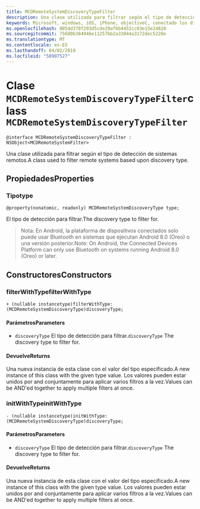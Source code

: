 ```yaml
---
title: MCDRemoteSystemDiscoveryTypeFilter
description: Una clase utilizada para filtrar según el tipo de detección de sistemas remotos.
keywords: Microsoft, windows, iOS, iPhone, objectiveC, conectado los dispositivos, proyecto Roma
ms.openlocfilehash: 8054d378f203d5cde29af6b4452cc03e15e24828
ms.sourcegitcommit: 75680b384946e11257bb2a33044a3172dec5220e
ms.translationtype: MT
ms.contentlocale: es-ES
ms.lasthandoff: 04/02/2019
ms.locfileid: "58907527"
---
```

# <a name="class-mcdremotesystemdiscoverytypefilter"></a><span data-ttu-id="61571-104">Clase `MCDRemoteSystemDiscoveryTypeFilter`</span><span class="sxs-lookup"><span data-stu-id="61571-104">class `MCDRemoteSystemDiscoveryTypeFilter`</span></span> 

```
@interface MCDRemoteSystemDiscoveryTypeFilter : NSObject<MCDRemoteSystemFilter>
```  

<span data-ttu-id="61571-105">Una clase utilizada para filtrar según el tipo de detección de sistemas remotos.</span><span class="sxs-lookup"><span data-stu-id="61571-105">A class used to filter remote systems based upon discovery type.</span></span>

## <a name="properties"></a><span data-ttu-id="61571-106">Propiedades</span><span class="sxs-lookup"><span data-stu-id="61571-106">Properties</span></span>

### <a name="type"></a><span data-ttu-id="61571-107">Tipo</span><span class="sxs-lookup"><span data-stu-id="61571-107">type</span></span>
`@property(nonatomic, readonly) MCDRemoteSystemDiscoveryType type;`

<span data-ttu-id="61571-108">El tipo de detección para filtrar.</span><span class="sxs-lookup"><span data-stu-id="61571-108">The discovery type to filter for.</span></span>

> <span data-ttu-id="61571-109">Nota: En Android, la plataforma de dispositivos conectados solo puede usar Bluetooth en sistemas que ejecutan Android 8.0 (Oreo) o una versión posterior.</span><span class="sxs-lookup"><span data-stu-id="61571-109">Note: On Android, the Connected Devices Platform can only use Bluetooth on systems running Android 8.0 (Oreo) or later.</span></span>

## <a name="constructors"></a><span data-ttu-id="61571-110">Constructores</span><span class="sxs-lookup"><span data-stu-id="61571-110">Constructors</span></span>

### <a name="filterwithtype"></a><span data-ttu-id="61571-111">filterWithType</span><span class="sxs-lookup"><span data-stu-id="61571-111">filterWithType</span></span>
`+ (nullable instancetype)filterWithType:(MCDRemoteSystemDiscoveryType)discoveryType;`

#### <a name="parameters"></a><span data-ttu-id="61571-112">Parámetros</span><span class="sxs-lookup"><span data-stu-id="61571-112">Parameters</span></span> 
* <span data-ttu-id="61571-113">`discoveryType` El tipo de detección para filtrar.</span><span class="sxs-lookup"><span data-stu-id="61571-113">`discoveryType` The discovery type to filter for.</span></span>

#### <a name="returns"></a><span data-ttu-id="61571-114">Devuelve</span><span class="sxs-lookup"><span data-stu-id="61571-114">Returns</span></span>
<span data-ttu-id="61571-115">Una nueva instancia de esta clase con el valor del tipo especificado.</span><span class="sxs-lookup"><span data-stu-id="61571-115">A new instance of this class with the given type value.</span></span> <span data-ttu-id="61571-116">Los valores pueden estar unidos por and conjuntamente para aplicar varios filtros a la vez.</span><span class="sxs-lookup"><span data-stu-id="61571-116">Values can be AND'ed together to apply multiple filters at once.</span></span>

### <a name="initwithtype"></a><span data-ttu-id="61571-117">initWithType</span><span class="sxs-lookup"><span data-stu-id="61571-117">initWithType</span></span>
`- (nullable instancetype)initWithType:(MCDRemoteSystemDiscoveryType)discoveryType;`

#### <a name="parameters"></a><span data-ttu-id="61571-118">Parámetros</span><span class="sxs-lookup"><span data-stu-id="61571-118">Parameters</span></span> 
* <span data-ttu-id="61571-119">`discoveryType` El tipo de detección para filtrar.</span><span class="sxs-lookup"><span data-stu-id="61571-119">`discoveryType` The discovery type to filter for.</span></span>

#### <a name="returns"></a><span data-ttu-id="61571-120">Devuelve</span><span class="sxs-lookup"><span data-stu-id="61571-120">Returns</span></span>
<span data-ttu-id="61571-121">Una nueva instancia de esta clase con el valor del tipo especificado.</span><span class="sxs-lookup"><span data-stu-id="61571-121">A new instance of this class with the given type value.</span></span> <span data-ttu-id="61571-122">Los valores pueden estar unidos por and conjuntamente para aplicar varios filtros a la vez.</span><span class="sxs-lookup"><span data-stu-id="61571-122">Values can be AND'ed together to apply multiple filters at once.</span></span>